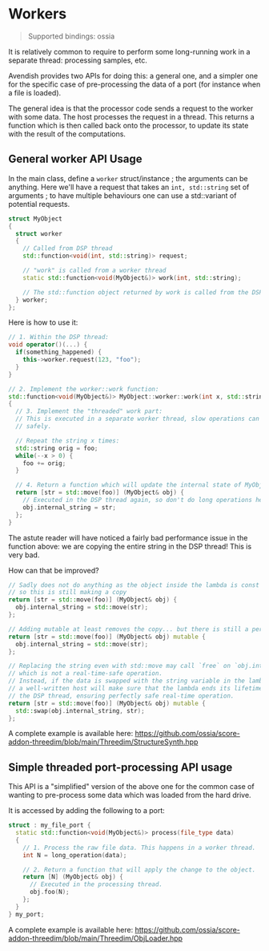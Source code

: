 # Workers

> Supported bindings: ossia

It is relatively common to require to perform some long-running work in a separate thread: 
processing samples, etc.

Avendish provides two APIs for doing this: a general one, and a simpler one for the specific case of pre-processing
the data of a port (for instance when a file is loaded).

The general idea is that the processor code sends a request to the worker with some data.
The host processes the request in a thread. This returns a function which is then called back 
onto the processor, to update its state with the result of the computations.

## General worker API Usage

In the main class, define a `worker` struct/instance ; the arguments can be anything.
Here we'll have a request that takes an `int, std::string` set of arguments ; to have multiple 
behaviours one can use a std::variant of potential requests.

```cpp
struct MyObject
{
  struct worker
  {
    // Called from DSP thread
    std::function<void(int, std::string)> request;

    // "work" is called from a worker thread
    static std::function<void(MyObject&)> work(int, std::string);

    // The std::function object returned by work is called from the DSP thread
  } worker;
};
```

Here is how to use it:

```cpp
// 1. Within the DSP thread:
void operator()(...) {
  if(something_happened) {
    this->worker.request(123, "foo");
  }
}

// 2. Implement the worker::work function:
std::function<void(MyObject&)> MyObject::worker::work(int x, std::string foo)
{
  // 3. Implement the "threaded" work part:
  // This is executed in a separate worker thread, slow operations can be done here 
  // safely.

  // Repeat the string x times:
  std::string orig = foo;
  while(--x > 0) {
    foo += orig;
  }

  // 4. Return a function which will update the internal state of MyObject:
  return [str = std::move(foo)] (MyObject& obj) {
    // Executed in the DSP thread again, so don't do long operations here!
    obj.internal_string = str;
  };
}
```

The astute reader will have noticed a fairly bad performance issue in the function above: we 
are copying the entire string in the DSP thread! This is very bad.

How can that be improved?

```cpp
// Sadly does not do anything as the object inside the lambda is const by default, 
// so this is still making a copy
return [str = std::move(foo)] (MyObject& obj) {
  obj.internal_string = std::move(str);
};

// Adding mutable at least removes the copy... but there is still a performance issue!
return [str = std::move(foo)] (MyObject& obj) mutable {
  obj.internal_string = std::move(str);
};

// Replacing the string even with std::move may call `free` on `obj.internal_string` 
// which is not a real-time-safe operation.
// Instead, if the data is swapped with the string variable in the lambda, 
// a well-written host will make sure that the lambda ends its lifetime outside of 
// the DSP thread, ensuring perfectly safe real-time operation.
return [str = std::move(foo)] (MyObject& obj) mutable {
  std::swap(obj.internal_string, str);
};
```

A complete example is available here: <https://github.com/ossia/score-addon-threedim/blob/main/Threedim/StructureSynth.hpp>

## Simple threaded port-processing API usage

This API is a "simplified" version of the above one for the common case of wanting 
to pre-process some data which was loaded from the hard drive.

It is accessed by adding the following to a port:

```cpp
struct : my_file_port {
  static std::function<void(MyObject&)> process(file_type data)
  {
    // 1. Process the raw file data. This happens in a worker thread.
    int N = long_operation(data);

    // 2. Return a function that will apply the change to the object.
    return [N] (MyObject& obj) { 
      // Executed in the processing thread.
      obj.foo(N); 
    };
  }
} my_port;
```

A complete example is available here: <https://github.com/ossia/score-addon-threedim/blob/main/Threedim/ObjLoader.hpp>
